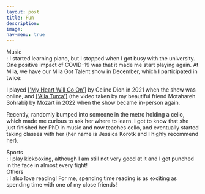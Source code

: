 ```yaml
---
layout: post
title: Fun
description: 
image: 
nav-menu: true
---
```


<dt>Music</dt>: I started learning piano, but I stopped when I got busy with the university. One positive impact of COVID-19 was that it made me start playing again. At Mila, we have our Mila Got Talent show in December, which I participated in twice:

I played <a href="https://drive.google.com/file/d/1qAO4XGsoHRJ6J7iyfh8owQkvXP2dk2p1/view?usp=sharing">['My Heart Will Go On']</a></dt> by Celine Dion in 2021 when the show was online, and <a href="https://drive.google.com/file/d/1Kqf-kE5VoTM-59JaC0gZvcaF9gjIzFaJ/view?usp=sharing">['Alla Turca']</a></dt> (the video taken by my beautiful friend Motahareh Sohrabi) by Mozart in 2022 when the show became in-person again.

Recently, randomly bumped into someone in the metro holding a cello, which made me curious to ask her where to learn. I got to know that she just finished her PhD in music and now teaches cello, and eventually started taking classes with her (her name is Jessica Korotk and I highly recommend her). 



<dt>Sports</dt>: I play kickboxing, although I am still not very good at it and I get punched in the face in almost every fight!
  
 <dt>Others</dt>: I also love reading! For me, spending time reading is as exciting as spending time with one of my close friends!

